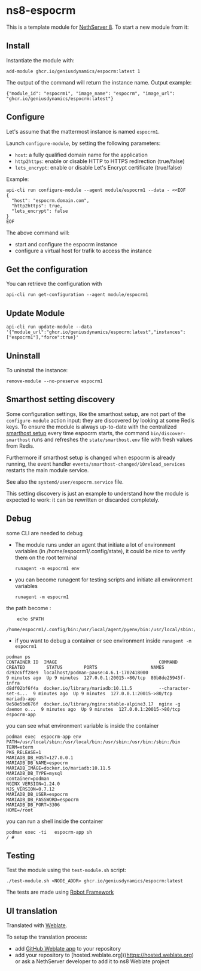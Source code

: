 # ns8-espocrm

This is a template module for [NethServer 8](https://github.com/NethServer/ns8-core).
To start a new module from it:


## Install

Instantiate the module with:
```shell
add-module ghcr.io/geniusdynamics/espocrm:latest 1
```
    

The output of the command will return the instance name.
Output example:

    {"module_id": "espocrm1", "image_name": "espocrm", "image_url": "ghcr.io/geniusdynamics/espocrm:latest"}

## Configure

Let's assume that the mattermost instance is named `espocrm1`.

Launch `configure-module`, by setting the following parameters:
- `host`: a fully qualified domain name for the application
- `http2https`: enable or disable HTTP to HTTPS redirection (true/false)
- `lets_encrypt`: enable or disable Let's Encrypt certificate (true/false)


Example:

```shell
api-cli run configure-module --agent module/espocrm1 --data - <<EOF
{
  "host": "espocrm.domain.com",
  "http2https": true,
  "lets_encrypt": false
}
EOF
```

The above command will:
- start and configure the espocrm instance
- configure a virtual host for trafik to access the instance

## Get the configuration
You can retrieve the configuration with

```shell
api-cli run get-configuration --agent module/espocrm1
```

## Update Module

```shell
api-cli run update-module --data '{"module_url":"ghcr.io/geniusdynamics/espocrm:latest","instances":["espocrm1"],"force":true}'
```

## Uninstall

To uninstall the instance:
```shell
remove-module --no-preserve espocrm1
```
    

## Smarthost setting discovery

Some configuration settings, like the smarthost setup, are not part of the
`configure-module` action input: they are discovered by looking at some
Redis keys.  To ensure the module is always up-to-date with the
centralized [smarthost
setup](https://geniusdynamics.github.io/ns8-core/core/smarthost/) every time
espocrm starts, the command `bin/discover-smarthost` runs and refreshes
the `state/smarthost.env` file with fresh values from Redis.

Furthermore if smarthost setup is changed when espocrm is already
running, the event handler `events/smarthost-changed/10reload_services`
restarts the main module service.

See also the `systemd/user/espocrm.service` file.

This setting discovery is just an example to understand how the module is
expected to work: it can be rewritten or discarded completely.

## Debug

some CLI are needed to debug

- The module runs under an agent that initiate a lot of environment variables (in /home/espocrm1/.config/state), it could be nice to verify them
on the root terminal

    `runagent -m espocrm1 env`

- you can become runagent for testing scripts and initiate all environment variables
  
    `runagent -m espocrm1`

 the path become : 
```
    echo $PATH
    /home/espocrm1/.config/bin:/usr/local/agent/pyenv/bin:/usr/local/sbin:/usr/local/bin:/usr/sbin:/usr/bin:/usr/
```

- if you want to debug a container or see environment inside
 `runagent -m espocrm1`
 ```
podman ps
CONTAINER ID  IMAGE                                      COMMAND               CREATED        STATUS        PORTS                    NAMES
d292c6ff28e9  localhost/podman-pause:4.6.1-1702418000                          9 minutes ago  Up 9 minutes  127.0.0.1:20015->80/tcp  80b8de25945f-infra
d8df02bf6f4a  docker.io/library/mariadb:10.11.5          --character-set-s...  9 minutes ago  Up 9 minutes  127.0.0.1:20015->80/tcp  mariadb-app
9e58e5bd676f  docker.io/library/nginx:stable-alpine3.17  nginx -g daemon o...  9 minutes ago  Up 9 minutes  127.0.0.1:20015->80/tcp  espocrm-app
```

you can see what environment variable is inside the container
```
podman exec  espocrm-app env
PATH=/usr/local/sbin:/usr/local/bin:/usr/sbin:/usr/bin:/sbin:/bin
TERM=xterm
PKG_RELEASE=1
MARIADB_DB_HOST=127.0.0.1
MARIADB_DB_NAME=espocrm
MARIADB_IMAGE=docker.io/mariadb:10.11.5
MARIADB_DB_TYPE=mysql
container=podman
NGINX_VERSION=1.24.0
NJS_VERSION=0.7.12
MARIADB_DB_USER=espocrm
MARIADB_DB_PASSWORD=espocrm
MARIADB_DB_PORT=3306
HOME=/root
```

you can run a shell inside the container

```
podman exec -ti   espocrm-app sh
/ # 
```
## Testing

Test the module using the `test-module.sh` script:


    ./test-module.sh <NODE_ADDR> ghcr.io/geniusdynamics/espocrm:latest

The tests are made using [Robot Framework](https://robotframework.org/)

## UI translation

Translated with [Weblate](https://hosted.weblate.org/projects/ns8/).

To setup the translation process:

- add [GitHub Weblate app](https://docs.weblate.org/en/latest/admin/continuous.html#github-setup) to your repository
- add your repository to [hosted.weblate.org]((https://hosted.weblate.org) or ask a NethServer developer to add it to ns8 Weblate project
